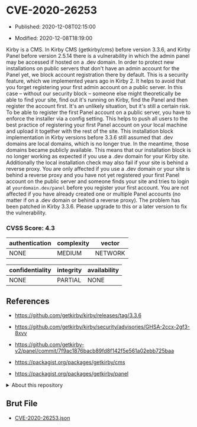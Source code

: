 # CVE-2020-26253

- Published: 2020-12-08T02:15:00

- Modified: 2020-12-08T18:19:00

Kirby is a CMS. In Kirby CMS (getkirby/cms) before version 3.3.6, and Kirby Panel before version 2.5.14 there is a vulnerability in which the admin panel may be accessed if hosted on a .dev domain. In order to protect new installations on public servers that don't have an admin account for the Panel yet, we block account registration there by default. This is a security feature, which we implemented years ago in Kirby 2. It helps to avoid that you forget registering your first admin account on a public server. In this case – without our security block – someone else might theoretically be able to find your site, find out it's running on Kirby, find the Panel and then register the account first. It's an unlikely situation, but it's still a certain risk. To be able to register the first Panel account on a public server, you have to enforce the installer via a config setting. This helps to push all users to the best practice of registering your first Panel account on your local machine and upload it together with the rest of the site. This installation block implementation in Kirby versions before 3.3.6 still assumed that .dev domains are local domains, which is no longer true. In the meantime, those domains became publicly available. This means that our installation block is no longer working as expected if you use a .dev domain for your Kirby site. Additionally the local installation check may also fail if your site is behind a reverse proxy. You are only affected if you use a .dev domain or your site is behind a reverse proxy and you have not yet registered your first Panel account on the public server and someone finds your site and tries to login at `yourdomain.dev/panel` before you register your first account. You are not affected if you have already created one or multiple Panel accounts (no matter if on a .dev domain or behind a reverse proxy). The problem has been patched in Kirby 3.3.6. Please upgrade to this or a later version to fix the vulnerability.

### CVSS Score: **4.3**

| authentication | complexity | vector |
| --- | --- | --- |
| NONE | MEDIUM | NETWORK |

| confidentiality | integrity | availability |
| --- | --- | --- |
| NONE | PARTIAL | NONE |

## References

* https://github.com/getkirby/kirby/releases/tag/3.3.6

* https://github.com/getkirby/kirby/security/advisories/GHSA-2ccx-2gf3-8xvv

* https://github.com/getkirby-v2/panel/commit/7f9ac1876bacb89fd8f142f5e561a02ebb725baa

* https://packagist.org/packages/getkirby/cms

* https://packagist.org/packages/getkirby/panel

<details>
<summary>About this repository</summary> 

  This repository is part of the project [Live Hack CVE](https://github.com/Live-Hack-CVE). Main website can be found [www.live-hack.org](https://www.live-hack.org) 
  
  Made by [Sn0wAlice](https://github.com/Sn0wAlice) for the people that care about security and need to have a feed of the latest CVEs. Hope you enjoy it, don't forget to star the repo and follow me on [Twitter](https://twitter.com/Sn0wAlice) and [Github](https://github.com/Sn0wAlice). And that is my [personnal website](https://www.alice-snow.me/)

  - [Home Page](https://github.com/Live-Hack-CVE)
  - [Framework](https://github.com/Live-Hack-CVE/cve-framework)
  - [CVE database](https://github.com/Live-Hack-CVE/full_database)
  - [Changelog](https://github.com/Live-Hack-CVE/Changelog)
</details>

## Brut File

* [CVE-2020-26253.json](https://raw.githubusercontent.com/Live-Hack-CVE/full_database/main/cves/2020/CVE-2020-26253.json)

